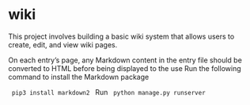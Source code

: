 # wiki
 
<p>This project involves building a basic wiki system that allows users to create, edit, and view wiki pages.</p>
<p>On each entry’s page, any Markdown content in the entry file should be converted to HTML before being displayed to the use 
Run the following command to install the Markdown package</p>
<code> pip3 install markdown2 </code> 
Run <code> python manage.py runserver </code>
 
